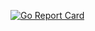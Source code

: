 [![Go Report Card](https://goreportcard.com/badge/livingsilver94/redmap)](https://goreportcard.com/report/livingsilver94/redmap)
